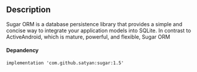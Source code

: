 ## Description 

Sugar ORM is a database persistence library that provides a simple and concise way to integrate your application models into SQLite. In contrast to ActiveAndroid, which is mature, powerful, and flexible, Sugar ORM

#### Depandency 

```xml
implementation 'com.github.satyan:sugar:1.5'

```
